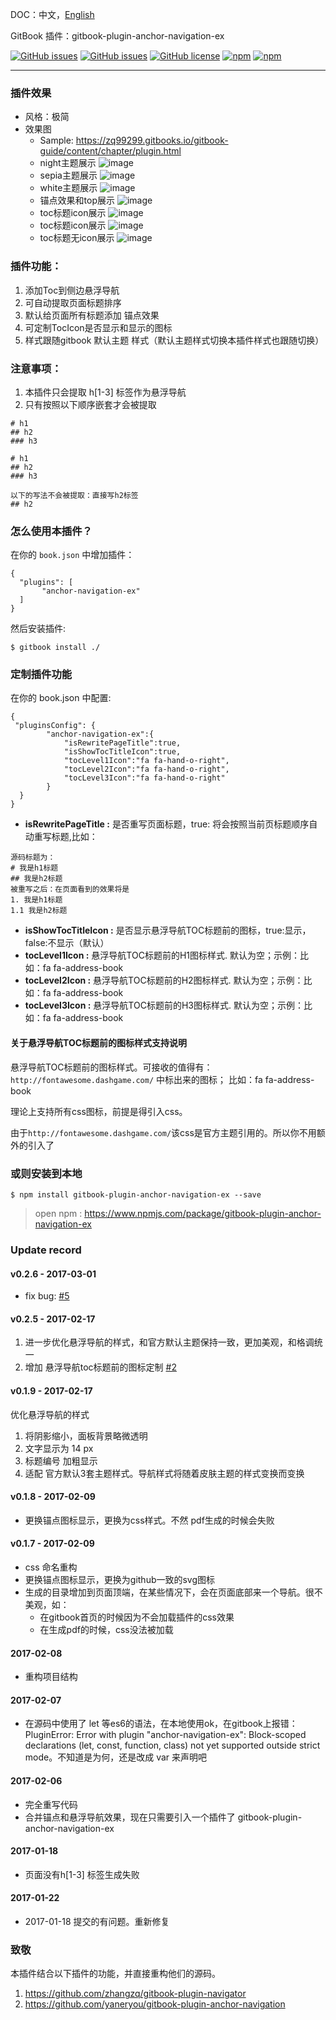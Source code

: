 DOC：中文，[English](https://github.com/zq99299/gitbook-plugin-anchor-navigation-ex/blob/master/README_EN.md)

GitBook 插件：gitbook-plugin-anchor-navigation-ex



[![GitHub issues](https://img.shields.io/github/issues/zq99299/gitbook-plugin-anchor-navigation-ex.svg)](https://github.com/zq99299/gitbook-plugin-anchor-navigation-ex/issues) [![GitHub issues](https://img.shields.io/github/issues-closed/zq99299/gitbook-plugin-anchor-navigation-ex.svg)](https://github.com/zq99299/gitbook-plugin-anchor-navigation-ex/issues?q=is%3Aissue+is%3Aclosed) [![GitHub license](https://img.shields.io/github/license/mashape/apistatus.svg)](https://raw.githubusercontent.com/zq99299/gitbook-plugin-anchor-navigation-ex/master/LICENSE) [![npm](https://img.shields.io/npm/v/gitbook-plugin-anchor-navigation-ex.svg)](https://www.npmjs.com/package/gitbook-plugin-anchor-navigation-ex) [![npm](https://img.shields.io/npm/dt/gitbook-plugin-anchor-navigation-ex.svg)](https://www.npmjs.com/package/gitbook-plugin-anchor-navigation-ex)


-----

### 插件效果
* 风格：极简
* 效果图
  - Sample: https://zq99299.gitbooks.io/gitbook-guide/content/chapter/plugin.html
  - night主题展示
  ![image](https://raw.githubusercontent.com/zq99299/gitbook-plugin-anchor-navigation-ex/master/doc/images/night主题展示.jpg)
  - sepia主题展示
  ![image](https://raw.githubusercontent.com/zq99299/gitbook-plugin-anchor-navigation-ex/master/doc/images/sepia主题展示.jpg)
  - white主题展示
  ![image](https://raw.githubusercontent.com/zq99299/gitbook-plugin-anchor-navigation-ex/master/doc/images/white主题展示.jpg)    
  - 锚点效果和top展示
  ![image](https://raw.githubusercontent.com/zq99299/gitbook-plugin-anchor-navigation-ex/master/doc/images/锚点效果和top展示.jpg) 
  - toc标题icon展示
  ![image](https://raw.githubusercontent.com/zq99299/gitbook-plugin-anchor-navigation-ex/master/doc/images/toc标题icon展示.jpg) 
  - toc标题icon展示
  ![image](https://raw.githubusercontent.com/zq99299/gitbook-plugin-anchor-navigation-ex/master/doc/images/toc标题icon展示2.jpg) 
   - toc标题无icon展示
   ![image](https://raw.githubusercontent.com/zq99299/gitbook-plugin-anchor-navigation-ex/master/doc/images/toc标题无icon展示.jpg)      

### 插件功能：
1. 添加Toc到侧边悬浮导航
2. 可自动提取页面标题排序
3. 默认给页面所有标题添加 锚点效果
4. 可定制TocIcon是否显示和显示的图标
5. 样式跟随gitbook 默认主题 样式（默认主题样式切换本插件样式也跟随切换）

### 注意事项：
1. 本插件只会提取 h[1-3] 标签作为悬浮导航
2. 只有按照以下顺序嵌套才会被提取

```
# h1
## h2
### h3

# h1
## h2
### h3

以下的写法不会被提取：直接写h2标签
## h2 

```

### 怎么使用本插件？

在你的 `book.json` 中增加插件：

```
{
  "plugins": [
       "anchor-navigation-ex"
  ]
}
```

然后安装插件:

```
$ gitbook install ./
``` 

### 定制插件功能

在你的 book.json 中配置:

```
{
 "pluginsConfig": {	   
		"anchor-navigation-ex":{
			"isRewritePageTitle":true,
			"isShowTocTitleIcon":true,
            "tocLevel1Icon":"fa fa-hand-o-right",
            "tocLevel2Icon":"fa fa-hand-o-right",
            "tocLevel3Icon":"fa fa-hand-o-right"
		}	   
  }	
}
```
 

- **isRewritePageTitle :** 
是否重写页面标题，true: 将会按照当前页标题顺序自动重写标题,比如：

```
源码标题为：
# 我是h1标题
## 我是h2标题
被重写之后：在页面看到的效果将是
1. 我是h1标题
1.1 我是h2标题
```
- **isShowTocTitleIcon :** 
是否显示悬浮导航TOC标题前的图标，true:显示，false:不显示（默认）
- **tocLevel1Icon :** 
悬浮导航TOC标题前的H1图标样式. 默认为空；示例：比如：fa fa-address-book 
- **tocLevel2Icon :** 
悬浮导航TOC标题前的H2图标样式. 默认为空；示例：比如：fa fa-address-book
- **tocLevel3Icon :** 
悬浮导航TOC标题前的H3图标样式. 默认为空；示例：比如：fa fa-address-book

#### 关于悬浮导航TOC标题前的图标样式支持说明
悬浮导航TOC标题前的图标样式。可接收的值得有：`http://fontawesome.dashgame.com/` 中标出来的图标；
比如：fa fa-address-book

理论上支持所有css图标，前提是得引入css。

由于`http://fontawesome.dashgame.com/`该css是官方主题引用的。所以你不用额外的引入了



### 或则安装到本地

```
$ npm install gitbook-plugin-anchor-navigation-ex --save
```

>open npm : https://www.npmjs.com/package/gitbook-plugin-anchor-navigation-ex


### Update record
#### v0.2.6 - 2017-03-01
- fix bug: [#5](https://github.com/zq99299/gitbook-plugin-anchor-navigation-ex/pull/5)

#### v0.2.5 - 2017-02-17
1. 进一步优化悬浮导航的样式，和官方默认主题保持一致，更加美观，和格调统一
2. 增加 悬浮导航toc标题前的图标定制 [#2](https://github.com/zq99299/gitbook-plugin-anchor-navigation-ex/issues/2)

#### v0.1.9 - 2017-02-17
优化悬浮导航的样式
1. 将阴影缩小，面板背景略微透明
2. 文字显示为 14 px
3. 标题编号 加粗显示
4. 适配 官方默认3套主题样式。导航样式将随着皮肤主题的样式变换而变换

#### v0.1.8 - 2017-02-09 
* 更换锚点图标显示，更换为css样式。不然 pdf生成的时候会失败

#### v0.1.7 - 2017-02-09 
* css 命名重构
* 更换锚点图标显示，更换为github一致的svg图标
* 生成的目录增加到页面顶端，在某些情况下，会在页面底部来一个导航。很不美观，如：
  - 在gitbook首页的时候因为不会加载插件的css效果
  - 在生成pdf的时候，css没法被加载

#### 2017-02-08
* 重构项目结构

#### 2017-02-07
* 在源码中使用了 let 等es6的语法，在本地使用ok，在gitbook上报错：PluginError: Error with plugin "anchor-navigation-ex": Block-scoped declarations (let, const, function, class) not yet supported outside strict mode。不知道是为何，还是改成 var 来声明吧

#### 2017-02-06
* 完全重写代码
* 合并锚点和悬浮导航效果，现在只需要引入一个插件了 gitbook-plugin-anchor-navigation-ex

#### 2017-01-18
* 页面没有h[1-3] 标签生成失败

#### 2017-01-22
* 2017-01-18 提交的有问题。重新修复



### 致敬
本插件结合以下插件的功能，并直接重构他们的源码。

1. https://github.com/zhangzq/gitbook-plugin-navigator
2. https://github.com/yaneryou/gitbook-plugin-anchor-navigation
